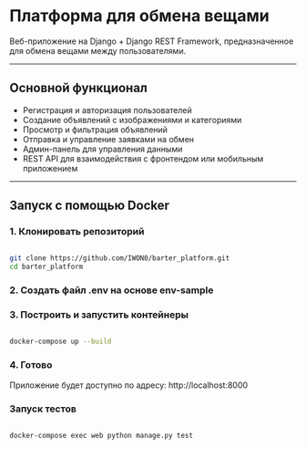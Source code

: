 # Платформа для обмена вещами

Веб-приложение на Django + Django REST Framework, предназначенное для обмена вещами между пользователями.

---

## Основной функционал

- Регистрация и авторизация пользователей
- Создание объявлений с изображениями и категориями
- Просмотр и фильтрация объявлений
- Отправка и управление заявками на обмен
- Админ-панель для управления данными
- REST API для взаимодействия с фронтендом или мобильным приложением

---

## Запуск с помощью Docker

### 1. Клонировать репозиторий

```bash

git clone https://github.com/IWON0/barter_platform.git
cd barter_platform
```

### 2. Создать файл .env на основе env-sample

### 3. Построить и запустить контейнеры
```bash

docker-compose up --build
```

### 4. Готово
Приложение будет доступно по адресу:
http://localhost:8000

### Запуск тестов
```bash

docker-compose exec web python manage.py test
```
